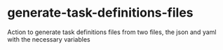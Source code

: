 # generate-task-definitions-files
Action to generate task definitions files from two files, the json and yaml with the necessary variables
